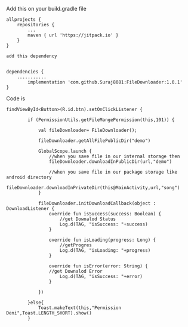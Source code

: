
Add this on your build.gradle file


	allprojects {
		repositories {
			...
			maven { url 'https://jitpack.io' }
		}
	}
  
  	add this dependency
	
	
  	dependencies {
  		...........
	        implementation 'com.github.Suraj8081:FileDownloader:1.0.1'
	}
  
  
  Code is
  
  	findViewById<Button>(R.id.btn).setOnClickListener {
	
            if (PermissionUtils.getFileMangePermission(this,101)) {
	    
                val fileDownloader= FileDownloader();

                fileDownloader.getAllFilePublicDir("demo")

                GlobalScope.launch {
                    //when you save file in our internal storage then
                    fileDownloader.downloadInPublicDir(url,"demo")
                    
                    //when you save file in our package storage like android directory
                    fileDownloader.downloadInPrivateDir(this@MainActivity,url,"song")
                }

                fileDownloader.initDownloadCallback(object : DownloadListener {
                    override fun isSuccess(success: Boolean) {
                        //get Downalod Status
                        Log.d(TAG, "isSuccess: "+success)
                    }

                    override fun isLoading(progress: Long) {
                        //getProgres
                        Log.d(TAG, "isLoading: "+progress)
                    }

                    override fun isError(error: String) {
                    //get Downalod Error
                        Log.d(TAG, "isSuccess: "+error)
                    }

                })

            }else{
                Toast.makeText(this,"Permission Deni",Toast.LENGTH_SHORT).show()
            }


